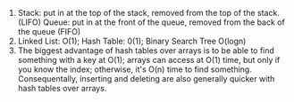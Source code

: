1. Stack: put in at the top of the stack, removed from the top of the stack.       (LIFO)
   Queue: put in at the front of the queue, removed from the back of the queue (FIFO)
2. Linked List: O(1); Hash Table: 0(1); Binary Search Tree O(logn)
3. The biggest advantage of hash tables over arrays is to be able to find something with a key at O(1); arrays can access at O(1) time, but only if you know the index; otherwise, it's O(n) time to find something. Consequentally, inserting and deleting are also generally quicker with hash tables over arrays.